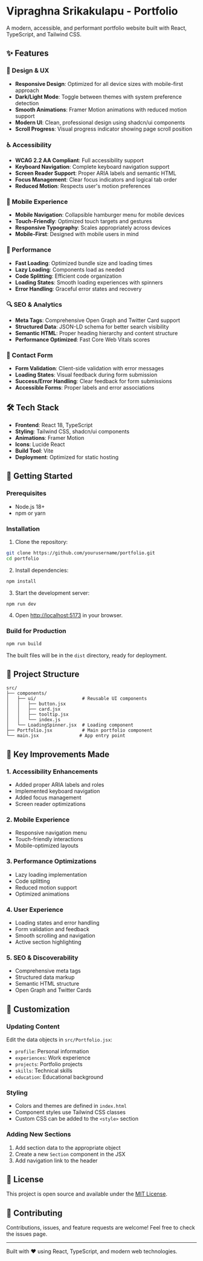 # Vipraghna Srikakulapu - Portfolio

A modern, accessible, and performant portfolio website built with React, TypeScript, and Tailwind CSS.

## ✨ Features

### 🎨 Design & UX
- **Responsive Design**: Optimized for all device sizes with mobile-first approach
- **Dark/Light Mode**: Toggle between themes with system preference detection
- **Smooth Animations**: Framer Motion animations with reduced motion support
- **Modern UI**: Clean, professional design using shadcn/ui components
- **Scroll Progress**: Visual progress indicator showing page scroll position

### ♿ Accessibility
- **WCAG 2.2 AA Compliant**: Full accessibility support
- **Keyboard Navigation**: Complete keyboard navigation support
- **Screen Reader Support**: Proper ARIA labels and semantic HTML
- **Focus Management**: Clear focus indicators and logical tab order
- **Reduced Motion**: Respects user's motion preferences

### 📱 Mobile Experience
- **Mobile Navigation**: Collapsible hamburger menu for mobile devices
- **Touch-Friendly**: Optimized touch targets and gestures
- **Responsive Typography**: Scales appropriately across devices
- **Mobile-First**: Designed with mobile users in mind

### 🚀 Performance
- **Fast Loading**: Optimized bundle size and loading times
- **Lazy Loading**: Components load as needed
- **Code Splitting**: Efficient code organization
- **Loading States**: Smooth loading experiences with spinners
- **Error Handling**: Graceful error states and recovery

### 🔍 SEO & Analytics
- **Meta Tags**: Comprehensive Open Graph and Twitter Card support
- **Structured Data**: JSON-LD schema for better search visibility
- **Semantic HTML**: Proper heading hierarchy and content structure
- **Performance Optimized**: Fast Core Web Vitals scores

### 📧 Contact Form
- **Form Validation**: Client-side validation with error messages
- **Loading States**: Visual feedback during form submission
- **Success/Error Handling**: Clear feedback for form submissions
- **Accessible Forms**: Proper labels and error associations

## 🛠️ Tech Stack

- **Frontend**: React 18, TypeScript
- **Styling**: Tailwind CSS, shadcn/ui components
- **Animations**: Framer Motion
- **Icons**: Lucide React
- **Build Tool**: Vite
- **Deployment**: Optimized for static hosting

## 🚀 Getting Started

### Prerequisites
- Node.js 18+ 
- npm or yarn

### Installation

1. Clone the repository:
```bash
git clone https://github.com/yourusername/portfolio.git
cd portfolio
```

2. Install dependencies:
```bash
npm install
```

3. Start the development server:
```bash
npm run dev
```

4. Open [http://localhost:5173](http://localhost:5173) in your browser.

### Build for Production

```bash
npm run build
```

The built files will be in the `dist` directory, ready for deployment.

## 📁 Project Structure

```
src/
├── components/
│   ├── ui/                 # Reusable UI components
│   │   ├── button.jsx
│   │   ├── card.jsx
│   │   ├── tooltip.jsx
│   │   └── index.js
│   └── LoadingSpinner.jsx  # Loading component
├── Portfolio.jsx           # Main portfolio component
└── main.jsx               # App entry point
```

## 🎯 Key Improvements Made

### 1. **Accessibility Enhancements**
- Added proper ARIA labels and roles
- Implemented keyboard navigation
- Added focus management
- Screen reader optimizations

### 2. **Mobile Experience**
- Responsive navigation menu
- Touch-friendly interactions
- Mobile-optimized layouts

### 3. **Performance Optimizations**
- Lazy loading implementation
- Code splitting
- Reduced motion support
- Optimized animations

### 4. **User Experience**
- Loading states and error handling
- Form validation and feedback
- Smooth scrolling and navigation
- Active section highlighting

### 5. **SEO & Discoverability**
- Comprehensive meta tags
- Structured data markup
- Semantic HTML structure
- Open Graph and Twitter Cards

## 🔧 Customization

### Updating Content
Edit the data objects in `src/Portfolio.jsx`:
- `profile`: Personal information
- `experiences`: Work experience
- `projects`: Portfolio projects
- `skills`: Technical skills
- `education`: Educational background

### Styling
- Colors and themes are defined in `index.html`
- Component styles use Tailwind CSS classes
- Custom CSS can be added to the `<style>` section

### Adding New Sections
1. Add section data to the appropriate object
2. Create a new `Section` component in the JSX
3. Add navigation link to the header

## 📄 License

This project is open source and available under the [MIT License](LICENSE).

## 🤝 Contributing

Contributions, issues, and feature requests are welcome! Feel free to check the issues page.

---

Built with ❤️ using React, TypeScript, and modern web technologies.
